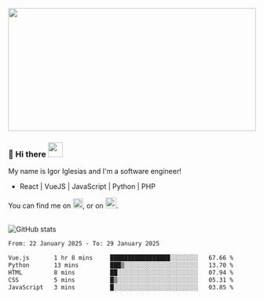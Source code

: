 <img src="https://c.tenor.com/KjVxfRrrncUAAAAd/matrix.gif" width="100%" height="250px">

### 🔭 Hi there <img src="https://raw.githubusercontent.com/MartinHeinz/MartinHeinz/master/wave.gif" width="30px">


My name is Igor Iglesias and I'm a software engineer!
<br>

<ul>
  <li> React | VueJS | JavaScript | Python | PHP </li>
</ul>
You can find me on <a href="https://twitter.com/IgorIglesias5"><img src="https://i.imgur.com/JLLlB5S.png" width="20px"></a>, or on <a href="https://www.linkedin.com/in/igor-iglesias-62478428/"><img src="https://i.imgur.com/PXyIkWx.png" width="22px"></a>.

<br>
<br>

![GitHub stats](https://github-readme-stats.vercel.app/api?username=igoiglesias&show_icons=true&count_private=true&theme=chartreuse-dark&hide_title=true)

<!--START_SECTION:waka-->

```txt
From: 22 January 2025 - To: 29 January 2025

Vue.js       1 hr 8 mins     █████████████████░░░░░░░░   67.66 %
Python       13 mins         ███▒░░░░░░░░░░░░░░░░░░░░░   13.70 %
HTML         8 mins          ██░░░░░░░░░░░░░░░░░░░░░░░   07.94 %
CSS          5 mins          █▒░░░░░░░░░░░░░░░░░░░░░░░   05.31 %
JavaScript   3 mins          █░░░░░░░░░░░░░░░░░░░░░░░░   03.85 %
```

<!--END_SECTION:waka-->
